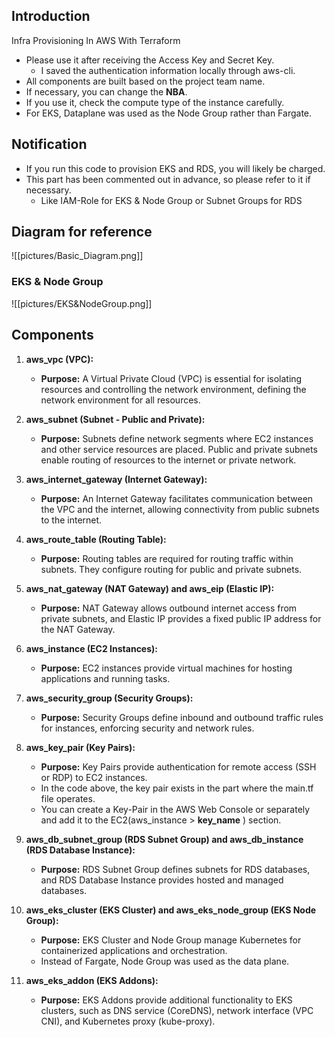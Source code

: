 ## Introduction

Infra Provisioning In AWS With Terraform

- Please use it after receiving the Access Key and Secret Key.
  - I saved the authentication information locally through aws-cli.
- All components are built based on the project team name.
- If necessary, you can change the **NBA**.
- If you use it, check the compute type of the instance carefully.
- For EKS, Dataplane was used as the Node Group rather than Fargate.

## Notification

- If you run this code to provision EKS and RDS, you will likely be charged.
- This part has been commented out in advance, so please refer to it if necessary.
  - Like IAM-Role for EKS & Node Group or Subnet Groups for RDS

## Diagram for reference

![[pictures/Basic_Diagram.png]]

### EKS & Node Group

![[pictures/EKS&NodeGroup.png]]

## Components

1. **aws_vpc (VPC):**

   - **Purpose:** A Virtual Private Cloud (VPC) is essential for isolating resources and controlling the network environment, defining the network environment for all resources.

2. **aws_subnet (Subnet - Public and Private):**

   - **Purpose:** Subnets define network segments where EC2 instances and other service resources are placed. Public and private subnets enable routing of resources to the internet or private network.

3. **aws_internet_gateway (Internet Gateway):**

   - **Purpose:** An Internet Gateway facilitates communication between the VPC and the internet, allowing connectivity from public subnets to the internet.

4. **aws_route_table (Routing Table):**

   - **Purpose:** Routing tables are required for routing traffic within subnets. They configure routing for public and private subnets.

5. **aws_nat_gateway (NAT Gateway) and aws_eip (Elastic IP):**

   - **Purpose:** NAT Gateway allows outbound internet access from private subnets, and Elastic IP provides a fixed public IP address for the NAT Gateway.

6. **aws_instance (EC2 Instances):**

   - **Purpose:** EC2 instances provide virtual machines for hosting applications and running tasks.

7. **aws_security_group (Security Groups):**

   - **Purpose:** Security Groups define inbound and outbound traffic rules for instances, enforcing security and network rules.

8. **aws_key_pair (Key Pairs):**

   - **Purpose:** Key Pairs provide authentication for remote access (SSH or RDP) to EC2 instances.
   - In the code above, the key pair exists in the part where the main.tf file operates.
   - You can create a Key-Pair in the AWS Web Console or separately and add it to the EC2(aws_instance > **key_name** ) section.

9. **aws_db_subnet_group (RDS Subnet Group) and aws_db_instance (RDS Database Instance):**

   - **Purpose:** RDS Subnet Group defines subnets for RDS databases, and RDS Database Instance provides hosted and managed databases.

10. **aws_eks_cluster (EKS Cluster) and aws_eks_node_group (EKS Node Group):**

    - **Purpose:** EKS Cluster and Node Group manage Kubernetes for containerized applications and orchestration.
    - Instead of Fargate, Node Group was used as the data plane.

11. **aws_eks_addon (EKS Addons):**
    - **Purpose:** EKS Addons provide additional functionality to EKS clusters, such as DNS service (CoreDNS), network interface (VPC CNI), and Kubernetes proxy (kube-proxy).
